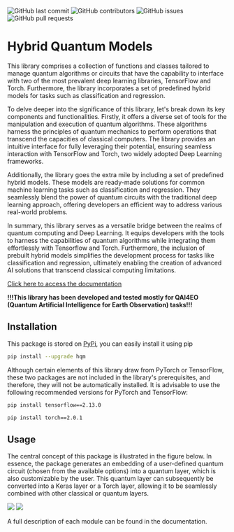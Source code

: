 ![GitHub last commit](https://img.shields.io/github/last-commit/alessandrosebastianelli/hybrid_quantum_models?style=flat-square)
![GitHub contributors](https://img.shields.io/github/contributors/alessandrosebastianelli/hybrid_quantum_models?style=flat-square)
![GitHub issues](https://img.shields.io/github/issues/alessandrosebastianelli/hybrid_quantum_models?style=flat-square)
![GitHub pull requests](https://img.shields.io/github/issues-pr/alessandrosebastianelli/hybrid_quantum_models?style=flat-square)

# Hybrid Quantum Models

This library comprises a collection of functions and classes tailored to manage quantum algorithms or circuits that have the capability to interface with two of the most prevalent deep learning libraries, TensorFlow and Torch. Furthermore, the library incorporates a set of predefined hybrid models for tasks such as classification and regression.

To delve deeper into the significance of this library, let's break down its key components and functionalities. Firstly, it offers a diverse set of tools for the manipulation and execution of quantum algorithms. These algorithms harness the principles of quantum mechanics to perform operations that transcend the capacities of classical computers. The library provides an intuitive interface for fully leveraging their potential, ensuring seamless interaction with TensorFlow and Torch, two widely adopted Deep Learning frameworks.

Additionally, the library goes the extra mile by including a set of predefined hybrid models. These models are ready-made solutions for common machine learning tasks such as classification and regression. They seamlessly blend the power of quantum circuits with the traditional deep learning approach, offering developers an efficient way to address various real-world problems.

In summary, this library serves as a versatile bridge between the realms of quantum computing and Deep Learning. It equips developers with the tools to harness the capabilities of quantum algorithms while integrating them effortlessly with Tensorflow and Torch. Furthermore, the inclusion of prebuilt hybrid models simplifies the development process for tasks like classification and regression, ultimately enabling the creation of advanced AI solutions that transcend classical computing limitations.

<a class="btn btn-success" href="https://alessandrosebastianelli.github.io/hybrid_quantum_models/hqm.html" target="_blank">Click here to access the documentation</a>

**!!!This library has been developed and tested mostly for QAI4EO (Quantum Artificial Intelligence for Earth Observation) tasks!!!**

## Installation

This package is stored on [PyPi](https://pypi.org/project/hqm/), you can easily install it using pip

```bash
pip install --upgrade hqm
```

Although certain elements of this library draw from PyTorch or TensorFlow, these two packages are not included in the library's prerequisites, and therefore, they will not be automatically installed. It is advisable to use the following recommended versions for PyTorch and TensorFlow:

```bash
pip install tensorflow==2.13.0
```

```bash
pip install torch==2.0.1
```

## Usage
The central concept of this package is illustrated in the figure below. In essence, the package generates an embedding of a user-defined quantum circuit (chosen from the available options) into a quantum layer, which is also customizable by the user. This quantum layer can subsequently be converted into a Keras layer or a Torch layer, allowing it to be seamlessly combined with other classical or quantum layers.

![](docs/main-hqm.png)
![](main-hqm.png)

A full description of each module can be found in the documentation.